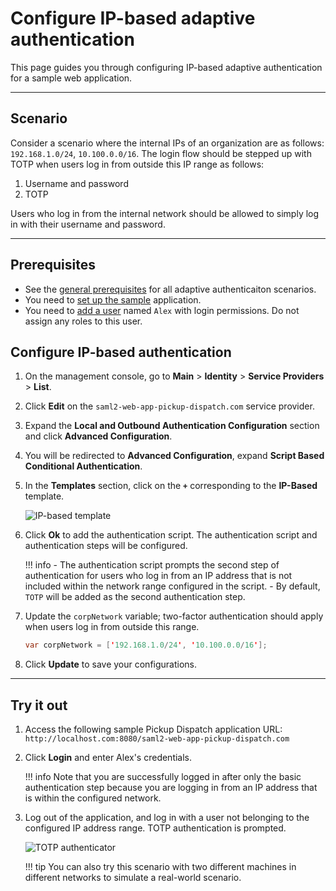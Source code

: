 # Configure IP-based adaptive authentication

This page guides you through configuring IP-based adaptive authentication for a sample web application.

----

## Scenario

Consider a scenario where the internal IPs of an organization are as follows: `192.168.1.0/24`, `10.100.0.0/16`. The login flow should be stepped up with TOTP when users log in from outside this IP range as follows:

1. Username and password
2. TOTP

Users who log in from the internal network should be allowed to simply log in with their username and password.

----

## Prerequisites

- See the [general prerequisites]({{base_path}}/guides/adaptive-auth/configure-adaptive-auth/#prerequisites-for-adaptive-authentication) for all adaptive authenticaiton scenarios.
- You need to [set up the sample]({{base_path}}/guides/adaptive-auth/adaptive-auth-overview/#set-up-the-sample) application.
- You need to [add a user]({{base_path}}/guides/identity-lifecycles/admin-creation-workflow/) named `Alex` with login permissions. Do not assign any roles to this user.

## Configure IP-based authentication

1. On the management console, go to **Main** > **Identity** > **Service Providers** > **List**.

2. Click **Edit** on the `saml2-web-app-pickup-dispatch.com` service provider.

3. Expand the **Local and Outbound Authentication Configuration** section and click **Advanced Configuration**.

4. You will be redirected to **Advanced Configuration**, expand **Script Based Conditional Authentication**.

5. In the **Templates** section, click on the **`+`** corresponding to the **IP-Based** template.

    ![IP-based template]({{base_path}}/assets/img/samples/ip-based-template.png)

6. Click **Ok** to add the authentication script. The authentication script and authentication steps will be configured.

    !!! info
        - The authentication script prompts the second step of authentication for users who log in from an IP address that is not included within the network range configured in the script.
        - By default, `TOTP` will be added as the second authentication step.

7. Update the `corpNetwork` variable; two-factor authentication should apply when users log in from outside this range.

    ``` java
    var corpNetwork = ['192.168.1.0/24', '10.100.0.0/16'];
    ```

8. Click **Update** to save your configurations.

----

## Try it out

1. Access the following sample Pickup Dispatch application URL: `http://localhost.com:8080/saml2-web-app-pickup-dispatch.com`

2. Click **Login** and enter Alex's credentials.

    !!! info
        Note that you are successfully logged in after only the basic authentication step because you are logging in from an IP address that is within the configured network.

3. Log out of the application, and log in with a user not belonging to the configured IP address range. TOTP authentication is prompted.

    ![TOTP authenticator]({{base_path}}/assets/img/samples/totp-code-verification.png)

    !!! tip
        You can also try this scenario with two different machines
        in different networks to simulate a real-world scenario.
